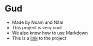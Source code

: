 # Gud

- Made by Noam and Nitai
- This project is very cool
- We also know how to use Markdown
- This is a [link](https://gitlab.com/magsh-2019/2/gud/) to the project
